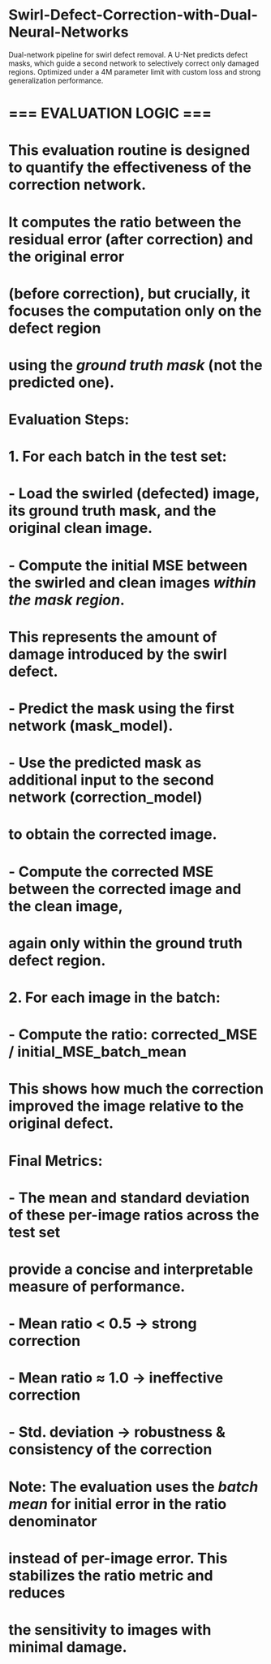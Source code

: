 # Swirl-Defect-Correction-with-Dual-Neural-Networks
Dual-network pipeline for swirl defect removal. A U-Net predicts defect masks, which guide a second network to selectively correct only damaged regions. Optimized under a 4M parameter limit with custom loss and strong generalization performance.


# === EVALUATION LOGIC ===
# This evaluation routine is designed to quantify the effectiveness of the correction network.
# It computes the ratio between the residual error (after correction) and the original error
# (before correction), but crucially, it focuses the computation only on the defect region
# using the *ground truth mask* (not the predicted one).
#
# Evaluation Steps:
# 1. For each batch in the test set:
#    - Load the swirled (defected) image, its ground truth mask, and the original clean image.
#    - Compute the initial MSE between the swirled and clean images *within the mask region*.
#      This represents the amount of damage introduced by the swirl defect.
#    - Predict the mask using the first network (mask_model).
#    - Use the predicted mask as additional input to the second network (correction_model)
#      to obtain the corrected image.
#    - Compute the corrected MSE between the corrected image and the clean image,
#      again only within the ground truth defect region.
# 2. For each image in the batch:
#    - Compute the ratio: corrected_MSE / initial_MSE_batch_mean
#      This shows how much the correction improved the image relative to the original defect.
#
# Final Metrics:
# - The mean and standard deviation of these per-image ratios across the test set
#   provide a concise and interpretable measure of performance.
#   - Mean ratio < 0.5 → strong correction
#   - Mean ratio ≈ 1.0 → ineffective correction
#   - Std. deviation → robustness & consistency of the correction
#
# Note: The evaluation uses the *batch mean* for initial error in the ratio denominator
#       instead of per-image error. This stabilizes the ratio metric and reduces
#       the sensitivity to images with minimal damage.

